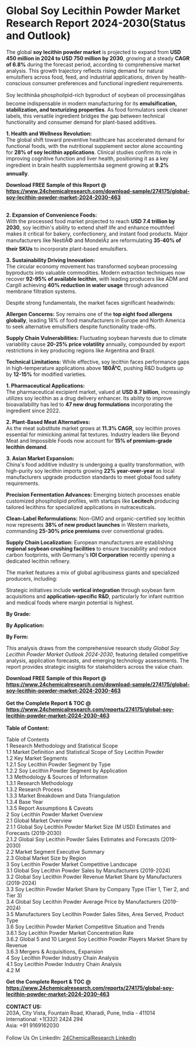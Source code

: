 <h1>Global Soy Lecithin Powder Market Research Report 2024-2030(Status and Outlook)</h1><p>The global <strong>soy lecithin powder market</strong> is projected to expand from <strong>USD 450 million in 2024 to USD 750 million by 2030</strong>, growing at a steady <strong>CAGR of 6.8%</strong> during the forecast period, according to comprehensive market analysis. This growth trajectory reflects rising demand for natural emulsifiers across food, feed, and industrial applications, driven by health-conscious consumer preferences and functional ingredient requirements.</p><p>Soy lecithinâa phospholipid-rich byproduct of soybean oil processingâhas become indispensable in modern manufacturing for its <strong>emulsification, stabilization, and texturizing properties</strong>. As food formulators seek cleaner labels, this versatile ingredient bridges the gap between technical functionality and consumer demand for plant-based additives.</p><p><strong>1. Health and Wellness Revolution:</strong><br>
The global shift toward preventive healthcare has accelerated demand for functional foods, with the nutritional supplement sector alone accounting for <strong>28% of soy lecithin applications</strong>. Clinical studies confirm its role in improving cognitive function and liver health, positioning it as a key ingredient in brain health supplementsâa segment growing at <strong>9.2% annually</strong>.</p><div><b>Download FREE Sample of this Report @ 
            <a href="https://www.24chemicalresearch.com/download-sample/274175/global-soy-lecithin-powder-market-2024-2030-463">
            https://www.24chemicalresearch.com/download-sample/274175/global-soy-lecithin-powder-market-2024-2030-463</a></b></div><br><p><strong>2. Expansion of Convenience Foods:</strong><br>
With the processed food market projected to reach <strong>USD 7.4 trillion by 2030</strong>, soy lecithin's ability to extend shelf life and enhance mouthfeel makes it critical for bakery, confectionery, and instant food products. Major manufacturers like NestlÃ© and MondelÄz are reformulating <strong>35-40% of their SKUs</strong> to incorporate plant-based emulsifiers.</p><p><strong>3. Sustainability Driving Innovation:</strong><br>
The circular economy movement has transformed soybean processing byproducts into valuable commodities. Modern extraction techniques now recover <strong>92-95% of available lecithin</strong>, with leading producers like ADM and Cargill achieving <strong>40% reduction in water usage</strong> through advanced membrane filtration systems.</p><p>Despite strong fundamentals, the market faces significant headwinds:</p><p><strong>Allergen Concerns:</strong> Soy remains one of the <strong>top eight food allergens globally</strong>, leading 18% of food manufacturers in Europe and North America to seek alternative emulsifiers despite functionality trade-offs.</p><p><strong>Supply Chain Vulnerabilities:</strong> Fluctuating soybean harvests due to climate variability cause <strong>20-25% price volatility</strong> annually, compounded by export restrictions in key producing regions like Argentina and Brazil.</p><p><strong>Technical Limitations:</strong> While effective, soy lecithin faces performance gaps in high-temperature applications above <strong>180Â°C</strong>, pushing R&amp;D budgets up by <strong>12-15%</strong> for modified varieties.</p><p><strong>1. Pharmaceutical Applications:</strong><br>
The pharmaceutical excipient market, valued at <strong>USD 8.7 billion</strong>, increasingly utilizes soy lecithin as a drug delivery enhancer. Its ability to improve bioavailability has led to <strong>47 new drug formulations</strong> incorporating the ingredient since 2022.</p><p><strong>2. Plant-Based Meat Alternatives:</strong><br>
As the meat substitute market grows at <strong>11.3% CAGR</strong>, soy lecithin proves essential for mimicking animal fat textures. Industry leaders like Beyond Meat and Impossible Foods now account for <strong>15% of premium-grade lecithin demand</strong>.</p><p><strong>3. Asian Market Expansion:</strong><br>
China's food additive industry is undergoing a quality transformation, with high-purity soy lecithin imports growing <strong>22% year-over-year</strong> as local manufacturers upgrade production standards to meet global food safety requirements.</p><p><strong>Precision Fermentation Advances:</strong> Emerging biotech processes enable customized phospholipid profiles, with startups like <strong>Lecitech</strong> producing tailored lecithins for specialized applications in nutraceuticals.</p><p><strong>Clean-Label Reformulations:</strong> Non-GMO and organic-certified soy lecithin now represents <strong>38% of new product launches</strong> in Western markets, commanding <strong>25-30% price premiums</strong> over conventional grades.</p><p><strong>Supply Chain Localization:</strong> European manufacturers are establishing <strong>regional soybean crushing facilities</strong> to ensure traceability and reduce carbon footprints, with Germany's <strong>IOI Corporation</strong> recently opening a dedicated lecithin refinery.</p><p>The market features a mix of global agribusiness giants and specialized producers, including:</p><p>Strategic initiatives include <strong>vertical integration</strong> through soybean farm acquisitions and <strong>application-specific R&amp;D</strong>, particularly for infant nutrition and medical foods where margin potential is highest.</p><p><strong>By Grade:</strong></p><p><strong>By Application:</strong></p><p><strong>By Form:</strong></p><p>This analysis draws from the comprehensive research study <em>Global Soy Lecithin Powder Market Outlook 2024-2030</em>, featuring detailed competitive analysis, application forecasts, and emerging technology assessments. The report provides strategic insights for stakeholders across the value chain.</p><div><b>Download FREE Sample of this Report @ 
            <a href="https://www.24chemicalresearch.com/download-sample/274175/global-soy-lecithin-powder-market-2024-2030-463">
            https://www.24chemicalresearch.com/download-sample/274175/global-soy-lecithin-powder-market-2024-2030-463</a></b></div><br><div><b>Get the Complete Report & TOC @ 
            <a href="https://www.24chemicalresearch.com/reports/274175/global-soy-lecithin-powder-market-2024-2030-463">
            https://www.24chemicalresearch.com/reports/274175/global-soy-lecithin-powder-market-2024-2030-463</a></b></div><br>
            <b>Table of Content:</b><p>Table of Contents<br />
1 Research Methodology and Statistical Scope<br />
1.1 Market Definition and Statistical Scope of Soy Lecithin Powder<br />
1.2 Key Market Segments<br />
1.2.1 Soy Lecithin Powder Segment by Type<br />
1.2.2 Soy Lecithin Powder Segment by Application<br />
1.3 Methodology & Sources of Information<br />
1.3.1 Research Methodology<br />
1.3.2 Research Process<br />
1.3.3 Market Breakdown and Data Triangulation<br />
1.3.4 Base Year<br />
1.3.5 Report Assumptions & Caveats<br />
2 Soy Lecithin Powder Market Overview<br />
2.1 Global Market Overview<br />
2.1.1 Global Soy Lecithin Powder Market Size (M USD) Estimates and Forecasts (2019-2030)<br />
2.1.2 Global Soy Lecithin Powder Sales Estimates and Forecasts (2019-2030)<br />
2.2 Market Segment Executive Summary<br />
2.3 Global Market Size by Region<br />
3 Soy Lecithin Powder Market Competitive Landscape<br />
3.1 Global Soy Lecithin Powder Sales by Manufacturers (2019-2024)<br />
3.2 Global Soy Lecithin Powder Revenue Market Share by Manufacturers (2019-2024)<br />
3.3 Soy Lecithin Powder Market Share by Company Type (Tier 1, Tier 2, and Tier 3)<br />
3.4 Global Soy Lecithin Powder Average Price by Manufacturers (2019-2024)<br />
3.5 Manufacturers Soy Lecithin Powder Sales Sites, Area Served, Product Type<br />
3.6 Soy Lecithin Powder Market Competitive Situation and Trends<br />
3.6.1 Soy Lecithin Powder Market Concentration Rate<br />
3.6.2 Global 5 and 10 Largest Soy Lecithin Powder Players Market Share by Revenue<br />
3.6.3 Mergers & Acquisitions, Expansion<br />
4 Soy Lecithin Powder Industry Chain Analysis<br />
4.1 Soy Lecithin Powder Industry Chain Analysis<br />
4.2 M</p><div><b>Get the Complete Report & TOC @ 
            <a href="https://www.24chemicalresearch.com/reports/274175/global-soy-lecithin-powder-market-2024-2030-463">
            https://www.24chemicalresearch.com/reports/274175/global-soy-lecithin-powder-market-2024-2030-463</a></b></div><br><b>CONTACT US:</b><br>
            203A, City Vista, Fountain Road, Kharadi, Pune, India - 411014<br>
            International: +1(332) 2424 294<br>
            Asia: +91 9169162030 <br><br>
            Follow Us On LinkedIn: <a href="https://www.linkedin.com/company/24chemicalresearch/">24ChemicalResearch LinkedIn</a>